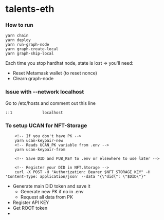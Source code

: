 # talents-eth

### How to run

```
yarn chain
yarn deploy
yarn run-graph-node
yarn graph-create-local
yarn graph-ship-local
```

Each time you stop hardhat node, state is lost => you'll need:

- Reset Metamask wallet (to reset nonce)
- Clearn graph-node

### Issue with --network localhost

Go to /etc/hosts and comment out this line

```
::1             localhost
```

### To setup UCAN for NFT-Storage

```
    <!-- If you don't have PK -->
    yarn ucan-keypair-new
    <!-- Reads UCAN_PK variable from .env -->
    yarn ucan-keypair-from

    <!-- Save DID and PUB_KEY to .env or elsewhere to use later -->

    <!-- Register your DID in NFT.Storage -->
    curl -X POST -H "Authorization: Bearer $NFT_STORAGE_KEY" -H 'Content-Type: application/json' --data "{\"did\": \"$DID\"}"
```

- Generate main DID token and save it
  - Generate new PK if no in .env
  - Request all data from PK
- Register API KEY
- Get ROOT token
-
